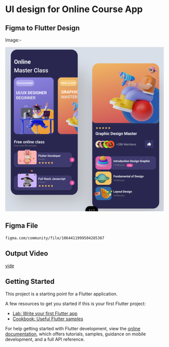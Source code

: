 # UI design for Online Course App

## Figma to Flutter Design

Image:-

![ImageOfUI](assets/images/Screenshot.png)
## Figma File

`figma.com/community/file/1064411999504285367`

## Output Video
[vide](https://github.com/Chirran-CR/Course-Selling-App-UI-Design/assets/105117991/7fba445c-2b43-4fc6-af5a-e260a0f34c7f)

## Getting Started

This project is a starting point for a Flutter application.

A few resources to get you started if this is your first Flutter project:

- [Lab: Write your first Flutter app](https://docs.flutter.dev/get-started/codelab)
- [Cookbook: Useful Flutter samples](https://docs.flutter.dev/cookbook)

For help getting started with Flutter development, view the
[online documentation](https://docs.flutter.dev/), which offers tutorials,
samples, guidance on mobile development, and a full API reference.
